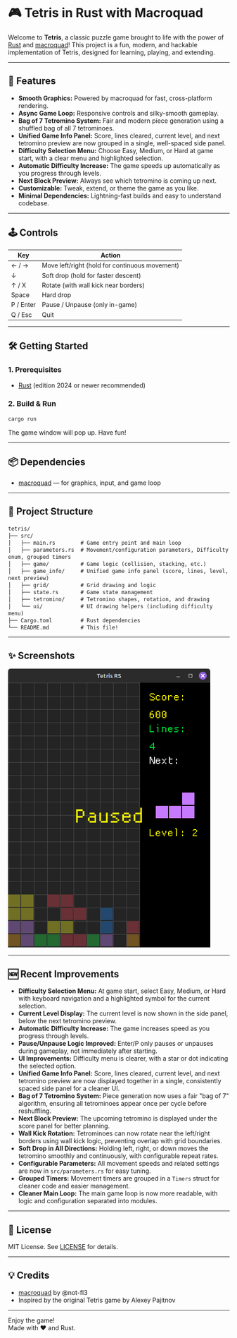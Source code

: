 # 🎮 Tetris in Rust with Macroquad

Welcome to **Tetris**, a classic puzzle game brought to life with the power of [Rust](https://www.rust-lang.org/) and [macroquad](https://github.com/not-fl3/macroquad)! This project is a fun, modern, and hackable implementation of Tetris, designed for learning, playing, and extending.

---

## 🚀 Features

- **Smooth Graphics:** Powered by macroquad for fast, cross-platform rendering.
- **Async Game Loop:** Responsive controls and silky-smooth gameplay.
- **Bag of 7 Tetromino System:** Fair and modern piece generation using a shuffled bag of all 7 tetrominoes.
- **Unified Game Info Panel:** Score, lines cleared, current level, and next tetromino preview are now grouped in a single, well-spaced side panel.
- **Difficulty Selection Menu:** Choose Easy, Medium, or Hard at game start, with a clear menu and highlighted selection.
- **Automatic Difficulty Increase:** The game speeds up automatically as you progress through levels.
- **Next Block Preview:** Always see which tetromino is coming up next.
- **Customizable:** Tweak, extend, or theme the game as you like.
- **Minimal Dependencies:** Lightning-fast builds and easy to understand codebase.

---

## 🕹️ Controls

| Key         | Action         |
|-------------|----------------|
| ← / →       | Move left/right (hold for continuous movement) |
| ↓           | Soft drop (hold for faster descent)            |
| ↑ / X       | Rotate (with wall kick near borders)           |
| Space       | Hard drop                                      |
| P / Enter   | Pause / Unpause (only in-game)                 |
| Q / Esc     | Quit                                           |

---

## 🛠️ Getting Started

### 1. Prerequisites

- [Rust](https://rustup.rs/) (edition 2024 or newer recommended)

### 2. Build & Run

```sh
cargo run
```

The game window will pop up. Have fun!

---

## 📦 Dependencies

- [macroquad](https://crates.io/crates/macroquad) — for graphics, input, and game loop

---

## 🧩 Project Structure

```
tetris/
├── src/
│   ├── main.rs        # Game entry point and main loop
│   ├── parameters.rs  # Movement/configuration parameters, Difficulty enum, grouped timers
│   ├── game/          # Game logic (collision, stacking, etc.)
│   ├── game_info/     # Unified game info panel (score, lines, level, next preview)
│   ├── grid/          # Grid drawing and logic
│   ├── state.rs       # Game state management
│   ├── tetromino/     # Tetromino shapes, rotation, and drawing
│   └── ui/            # UI drawing helpers (including difficulty menu)
├── Cargo.toml         # Rust dependencies
└── README.md          # This file!
```

---

## ✨ Screenshots

![Tetris Screenshot](assets/screenshot.png)

---

## 🆕 Recent Improvements

- **Difficulty Selection Menu:** At game start, select Easy, Medium, or Hard with keyboard navigation and a highlighted symbol for the current selection.
- **Current Level Display:** The current level is now shown in the side panel, below the next tetromino preview.
- **Automatic Difficulty Increase:** The game increases speed as you progress through levels.
- **Pause/Unpause Logic Improved:** Enter/P only pauses or unpauses during gameplay, not immediately after starting.
- **UI Improvements:** Difficulty menu is clearer, with a star or dot indicating the selected option.
- **Unified Game Info Panel:** Score, lines cleared, current level, and next tetromino preview are now displayed together in a single, consistently spaced side panel for a cleaner UI.
- **Bag of 7 Tetromino System:** Piece generation now uses a fair "bag of 7" algorithm, ensuring all tetrominoes appear once per cycle before reshuffling.
- **Next Block Preview:** The upcoming tetromino is displayed under the score panel for better planning.
- **Wall Kick Rotation:** Tetrominoes can now rotate near the left/right borders using wall kick logic, preventing overlap with grid boundaries.
- **Soft Drop in All Directions:** Holding left, right, or down moves the tetromino smoothly and continuously, with configurable repeat rates.
- **Configurable Parameters:** All movement speeds and related settings are now in `src/parameters.rs` for easy tuning.
- **Grouped Timers:** Movement timers are grouped in a `Timers` struct for cleaner code and easier management.
- **Cleaner Main Loop:** The main game loop is now more readable, with logic and configuration separated into modules.

---

## 📜 License

MIT License. See [LICENSE](LICENSE) for details.

---

## 💡 Credits

- [macroquad](https://github.com/not-fl3/macroquad) by @not-fl3
- Inspired by the original Tetris game by Alexey Pajitnov

---

Enjoy the game!  
Made with ❤️ and Rust.
